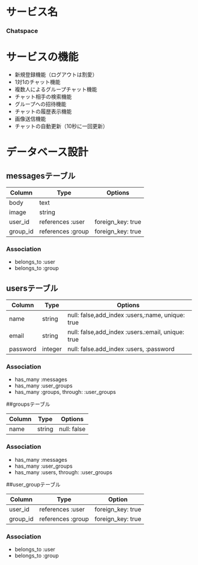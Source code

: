 # サービス名

### Chatspace

# サービスの機能

- 新規登録機能（ログアウトは割愛）
- 1対1のチャット機能
- 複数人によるグループチャット機能
- チャット相手の検索機能
- グループへの招待機能
- チャットの履歴表示機能
- 画像送信機能
- チャットの自動更新（10秒に一回更新）

# データベース設計

## messagesテーブル

|Column|Type|Options|
|------|----|-------|
|body|text|
|image|string|
|user_id|references :user|foreign_key: true|
|group_id|references :group|foreign_key: true|

### Association
- belongs_to :user
- belongs_to :group

## usersテーブル

|Column|Type|Options|
|------|----|-------|
|name|string|null: false,add_index :users,:name, unique: true|
|email|string|null: false,add_index :users.:email, unique: true|
|password|integer|null: false.add_index :users, :password|

### Association
- has_many :messages
- has_many :user_groups
- has_many :groups, through: :user_groups

##groupsテーブル

|Column|Type|Options|
|------|----|-------|
|name|string|null: false|

### Association
- has_many :messages
- has_many :user_groups
- has_many :users, through: :user_groups

##user_groupテーブル

|Column|Type|Option|
|------|----|------|
|user_id|references :user|foreign_key: true|
|group_id|references :group|foreign_key: true|

### Association
- belongs_to :user
- belongs_to :group
